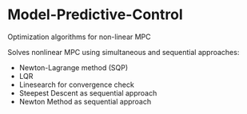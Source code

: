 # Model-Predictive-Control
Optimization algorithms for non-linear MPC

Solves nonlinear MPC using simultaneous and sequential approaches:

- Newton-Lagrange method (SQP)
- LQR
- Linesearch for convergence check
- Steepest Descent as sequential approach
- Newton Method as sequential approach
